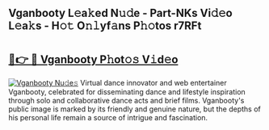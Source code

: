 ## Vganbooty L𝚎a𝚔ed N𝚞𝚍e - Part-NKs Vi𝚍𝚎o L𝚎a𝚔s - H𝚘𝚝 O𝚗𝚕yf𝚊ns P𝚑𝚘tos r7RFt

# <h2><a href="http://kf3laf.oniu.top/?m=Vganbooty">🔗👉 🔴 Vganbooty P𝚑ot𝚘𝚜 V𝚒d𝚎o</a></h2>

[![Vganbooty Nu𝚍e𝚜](https://i.imgur.com/0qMVB7G.gif)](http://kf3laf.oniu.top/?m=Vganbooty)
Virtual dance innovator and web entertainer Vganbooty, celebrated for disseminating dance and lifestyle inspiration through solo and collaborative dance acts and brief films. Vganbooty's public image is marked by its friendly and genuine nature, but the depths of his personal life remain a source of intrigue and fascination.  

